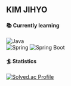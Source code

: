 ##  KIM JIHYO   



  
  
  
#### 📚 Currently learning
![Java](https://img.shields.io/badge/Java-4374d9.svg?&style=for-the-badge&logo=Java&logoColor=White)  
![Spring](https://img.shields.io/badge/Spring-6db33f.svg?&style=for-the-badge&logo=Spring&logoColor=fff)
![Spring Boot](https://img.shields.io/badge/Spring%20Boot-6db33f.svg?&style=for-the-badge&logo=Spring%20Boot&logoColor=fff)  

  
    
    

#### 🏄 Statistics


[![Solved.ac Profile](http://mazassumnida.wtf/api/v2/generate_badge?boj=vfgbvvc)](https://solved.ac/vfgbvvc/)

<!--
**zirryo/zirryo** is a ✨ _special_ ✨ repository because its `README.md` (this file) appears on your GitHub profile.

![Anurag's GitHub stats](https://github-readme-stats.vercel.app/api?username=zirryo&show_icons=true&theme=graywhite&count_private=true)

Here are some ideas to get you started:

- 🔭 I’m currently working on ...
- 🌱 I’m currently learning ...
- 👯 I’m looking to collaborate on ...
- 🤔 I’m looking for help with ...
- 💬 Ask me about ...
- 📫 How to reach me: ...
- 😄 Pronouns: ...
- ⚡ Fun fact: ...
-->

